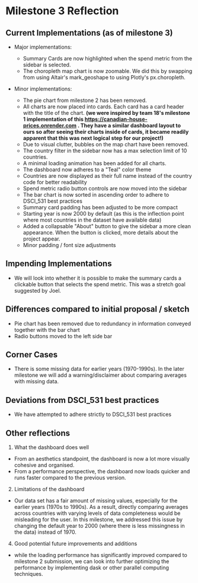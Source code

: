 # Milestone 3 Reflection

## Current Implementations (as of milestone 3)
- Major implementations:
  - Summary Cards are now highlighted when the spend metric from the sidebar is selected.
  - The choropleth map chart is now zoomable. We did this by swapping from using Altair's mark_geoshape to using Plotly's px.choropleth. 

- Minor implementations:
  - The pie chart from milestone 2 has been removed.
  - All charts are now placed into cards. Each card has a card header with the title of the chart. **(we were inspired by team 18's milestone 1 implementation of this https://canadian-house-prices.onrender.com . They have a similar dashboard layout to ours so after seeing their charts inside of cards, it became readily apparent that this was next logical step for our project!)**
  - Due to visual clutter, bubbles on the map chart have been removed.
  - The country filter in the sidebar now has a max selection limit of 10 countries.
  - A minimal loading animation has been added for all charts.
  - The dashboard now adheres to a "Teal" color theme
  - Countries are now displayed as their full name instead of the country code for better readability
  - Spend metric radio button controls are now moved into the sidebar
  - The bar chart is now sorted in ascending order to adhere to DSCI_531 best practices
  - Summary card padding has been adjusted to be more compact
  - Starting year is now 2000 by default (as this is the inflection point where most countries in the dataset have available data)
  - Added a collapsable "About" button to give the sidebar a more clean appearance. When the button is clicked, more details about the project appear.
  - Minor padding / font size adjustments 

## Impending Implementations
- We will look into whether it is possible to make the summary cards a clickable button that selects the spend metric. This was a stretch goal suggested by Joel.

## Differences compared to initial proposal / sketch
- Pie chart has been removed due to redundancy in information conveyed together with the bar chart
- Radio buttons moved to the left side bar

## Corner Cases
- There is some missing data for earlier years (1970-1990s). In the later milestone we will add a warning/disclaimer about comparing averages with missing data.

## Deviations from DSCI_531 best practices
- We have attempted to adhere strictly to DSCI_531 best practices

## Other reflections
1. What the dashboard does well
- From an aesthetics standpoint, the dashboard is now a lot more visually cohesive and organised.  
- From a performance perspective, the dashboard now loads quicker and runs faster compared to the previous version.

2. Limitations of the dashboard
- Our data set has a fair amount of missing values, especially for the earlier years (1970s to 1990s). As a result, directly comparing averages across countries with varying levels of data completeness would be misleading for the user. In this milestone, we addressed this issue by changing the default year to 2000 (where there is less missingness in the data) instead of 1970.

4. Good potential future improvements and additions
- while the loading performance has significantly improved compared to milestone 2 submission, we can look into further optimizing the performance by implementing dask or other parallel computing techniques.